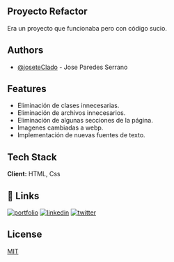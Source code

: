 ## Proyecto Refactor

Era un proyecto que funcionaba pero con código sucio.


## Authors

- [@joseteClado](https://www.github.com/joseteClado) - Jose Paredes Serrano


## Features

- Eliminación de clases innecesarias.
- Eliminación de archivos innecesarios.
- Eliminación de algunas secciones de la página.
- Imagenes cambiadas a webp.
- Implementación de nuevas fuentes de texto.


## Tech Stack

**Client:** HTML, Css




## 🔗 Links
[![portfolio](https://img.shields.io/badge/my_portfolio-000?style=for-the-badge&logo=ko-fi&logoColor=white)](https://katherineoelsner.com/)
[![linkedin](https://img.shields.io/badge/linkedin-0A66C2?style=for-the-badge&logo=linkedin&logoColor=white)](https://www.linkedin.com/)
[![twitter](https://img.shields.io/badge/twitter-1DA1F2?style=for-the-badge&logo=twitter&logoColor=white)](https://twitter.com/)


## License

[MIT](https://choosealicense.com/licenses/mit/)

